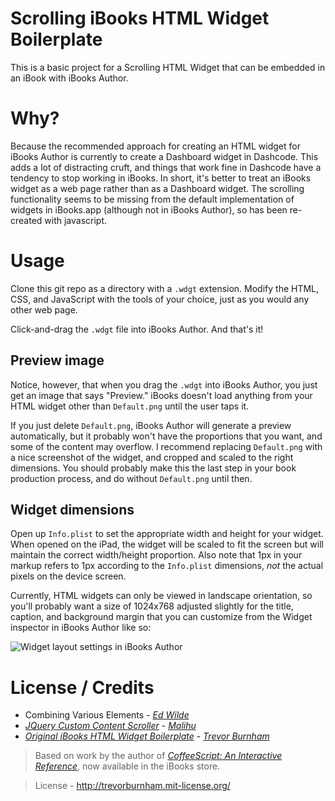 # Scrolling iBooks HTML Widget Boilerplate

This is a basic project for a Scrolling HTML Widget that can be embedded in an iBook with iBooks Author.

# Why?

Because the recommended approach for creating an HTML widget for iBooks Author is currently to create a Dashboard widget in Dashcode. This adds a lot of distracting cruft, and things that work fine in Dashcode have a tendency to stop working in iBooks. In short, it's better to treat an iBooks widget as a web page rather than as a Dashboard widget.  The scrolling functionality seems to be missing from the default implementation of widgets in iBooks.app (although not in iBooks Author), so has been re-created with javascript.

# Usage

Clone this git repo as a directory with a `.wdgt` extension. Modify the HTML, CSS, and JavaScript with the tools of your choice, just as you would any other web page.

Click-and-drag the `.wdgt` file into iBooks Author. And that's it!

## Preview image

Notice, however, that when you drag the `.wdgt` into iBooks Author, you just get an image that says "Preview." iBooks doesn't load anything from your HTML widget other than `Default.png` until the user taps it.

If you just delete `Default.png`, iBooks Author will generate a preview automatically, but it probably won't have the proportions that you want, and some of the content may overflow. I recommend replacing `Default.png` with a nice screenshot of the widget, and cropped and scaled to the right dimensions. You should probably make this the last step in your book production process, and do without `Default.png` until then.

## Widget dimensions

Open up `Info.plist` to set the appropriate width and height for your widget. When opened on the iPad, the widget will be scaled to fit the screen but will maintain the correct width/height proportion. Also note that 1px in your markup refers to 1px according to the `Info.plist` dimensions, *not* the actual pixels on the device screen.

Currently, HTML widgets can only be viewed in landscape orientation, so you'll probably want a size of 1024x768 adjusted slightly for the title, caption, and background margin that you can customize from the Widget inspector in iBooks Author like so:

![Widget layout settings in iBooks Author](http://cl.ly/2t0u1A1o1N0Y1z2O3b44/Screen%20Shot%202012-01-30%20at%203.56.03%20PM.png)

# License / Credits

- Combining Various Elements - *[Ed Wilde](http://edwilde.com)*
- *[JQuery Custom Content Scroller](http://manos.malihu.gr/jquery-custom-content-scroller)* - *[Malihu](http://manos.malihu.gr/)*
- *[Original iBooks HTML Widget Boilerplate](https://github.com/TrevorBurnham/iBooks-HTML-Widget-Boilerplate)* - *[Trevor Burnham](http://trevorburnham.com)*

> Based on work by the author of *[CoffeeScript: An Interactive Reference](http://click.linksynergy.com/fs-bin/stat?id=j5lGZbrn4Rg&offerid=243958&type=3&subid=0&tmpid=1826&RD_PARM1=http%253A%252F%252Fitunes.apple.com%252Fus%252Fbook%252Fcoffeescript%252Fid498532763%253Fmt%253D11%2526uo%253D4%2526partnerId%253D30)*, now available in the iBooks store.

> License - http://trevorburnham.mit-license.org/